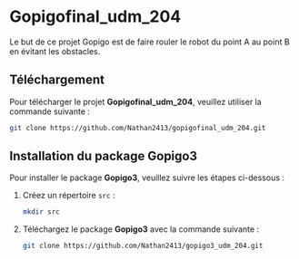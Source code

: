 # Gopigofinal_udm_204

Le but de ce projet Gopigo est de faire rouler le robot du point A au point B en évitant les obstacles.

## Téléchargement

Pour télécharger le projet **Gopigofinal_udm_204**, veuillez utiliser la commande suivante :
```bash
git clone https://github.com/Nathan2413/gopigofinal_udm_204.git
```

## Installation du package Gopigo3

Pour installer le package **Gopigo3**, veuillez suivre les étapes ci-dessous :

1. Créez un répertoire `src` :
    ```bash
    mkdir src
    ```

2. Téléchargez le package **Gopigo3** avec la commande suivante :
    ```bash
    git clone https://github.com/Nathan2413/gopigo3_udm_204.git
    ```

